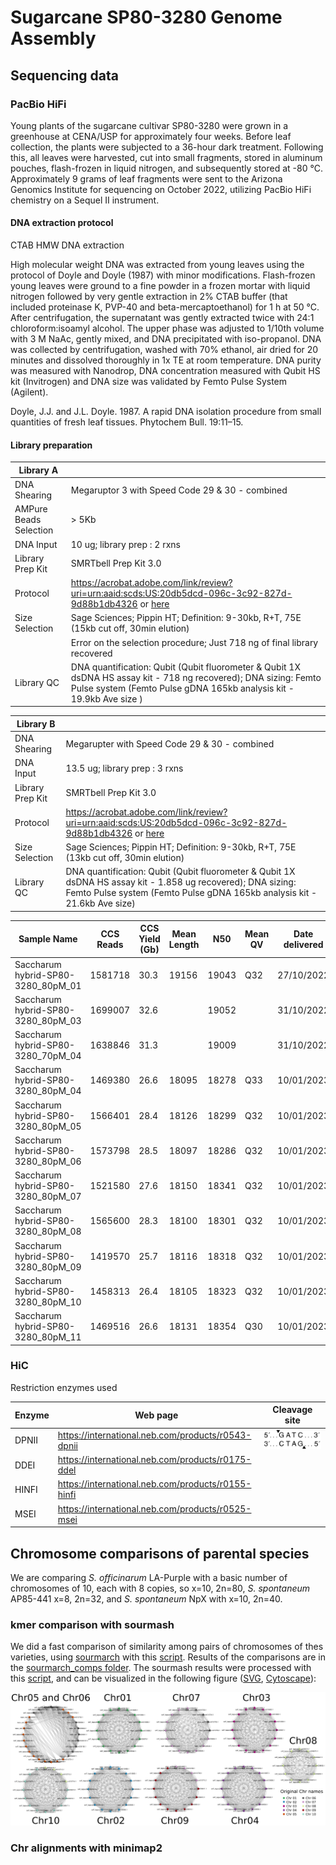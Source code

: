 # Sugarcane SP80-3280 Genome Assembly

## Sequencing data

### PacBio HiFi

Young plants of the sugarcane cultivar SP80-3280 were grown in a greenhouse at CENA/USP for approximately four weeks. Before leaf collection, the plants were subjected to a 36-hour dark treatment. Following this, all leaves were harvested, cut into small fragments, stored in aluminum pouches, flash-frozen in liquid nitrogen, and subsequently stored at -80 °C. Approximately 9 grams of leaf fragments were sent to the Arizona Genomics Institute for sequencing on October 2022, utilizing PacBio HiFi chemistry on a Sequel II instrument.

#### DNA extraction protocol

CTAB HMW DNA extraction


High molecular weight DNA was extracted from young leaves using the protocol of Doyle and Doyle (1987) with minor modifications. Flash-frozen young leaves were ground to a fine powder in a frozen mortar with liquid nitrogen followed by very gentle extraction in 2% CTAB buffer (that included proteinase K, PVP-40 and beta-mercaptoethanol) for 1 h at 50 °C. After centrifugation, the supernatant was gently extracted twice with 24:1 chloroform:isoamyl alcohol. The upper phase was adjusted to 1/10th volume with 3 M NaAc, gently mixed, and DNA precipitated with iso-propanol. DNA was collected by centrifugation, washed with 70% ethanol, air dried for 20 minutes and dissolved thoroughly in 1x TE at room temperature. DNA purity was measured with Nanodrop, DNA concentration measured with Qubit HS kit (Invitrogen) and DNA size was validated by Femto Pulse System (Agilent).

Doyle, J.J. and J.L. Doyle. 1987. A rapid DNA isolation procedure from small quantities of fresh leaf tissues. Phytochem Bull. 19:11–15.

#### Library preparation

| **Library A** | |
| ---- | ---- |
| DNA Shearing	| Megaruptor 3  with Speed Code 29 & 30 - combined |
| AMPure Beads Selection | > 5Kb |
| DNA Input |10 ug; library prep : 2 rxns |
| Library Prep Kit |SMRTbell Prep Kit 3.0 |
| Protocol |https://acrobat.adobe.com/link/review?uri=urn:aaid:scds:US:20db5dcd-096c-3c92-827d-9d88b1db4326 or [here](Procedure-checklist-Preparing-whole-genome-and-metagenome-libraries-using-SMRTbell-prep-kit-3.0.pdf) |
| Size Selection |Sage Sciences; Pippin HT; Definition: 9-30kb, R+T, 75E (15kb cut off, 30min elution) | 
| | Error on the selection procedure;  Just 718 ng of final library recovered |
| Library QC |DNA quantification: Qubit (Qubit fluorometer & Qubit 1X dsDNA HS assay kit - 718 ng recovered);  DNA sizing: Femto Pulse system (Femto Pulse gDNA 165kb analysis kit - 19.9kb Ave size ) | 

	
| **Library B** | | 
| ---- | ---- |
| DNA Shearing | Megarupter  with Speed Code 29 & 30 - combined |
| DNA Input | 13.5 ug; library prep : 3 rxns |
| Library Prep Kit | SMRTbell Prep Kit 3.0 |
| Protocol | https://acrobat.adobe.com/link/review?uri=urn:aaid:scds:US:20db5dcd-096c-3c92-827d-9d88b1db4326 or [here](Procedure-checklist-Preparing-whole-genome-and-metagenome-libraries-using-SMRTbell-prep-kit-3.0.pdf) |
| Size Selection | Sage Sciences; Pippin HT; Definition: 9-30kb, R+T, 75E (13kb cut off, 30min elution) |
| Library QC | DNA quantification: Qubit (Qubit fluorometer & Qubit 1X dsDNA HS assay kit - 1.858 ug recovered);  DNA sizing: Femto Pulse system (Femto Pulse gDNA 165kb analysis kit - 21.6kb Ave size) |

| Sample Name | CCS Reads |  CCS Yield (Gb) | Mean Length | N50 | Mean QV | Date delivered | Sequencing instrument |
| --- | --- | --- | --- | --- | --- | --- | --- |
| Saccharum hybrid-SP80-3280_80pM_01 | 1581718 | 30.3 | 19156 | 19043 | Q32 | 27/10/2022 | Sequel IIe |
| Saccharum hybrid-SP80-3280_80pM_03 | 1699007 | 32.6 |  | 19052 | | 31/10/2022 | Sequel IIe |
| Saccharum hybrid-SP80-3280_70pM_04 | 1638846 | 31.3 |  | 19009 | | 31/10/2022 | Sequel IIe |
| Saccharum hybrid-SP80-3280_80pM_04 | 1469380 | 26.6 | 18095 | 18278 | Q33 | 10/01/2023 | Sequel II |
| Saccharum hybrid-SP80-3280_80pM_05 | 1566401 | 28.4 | 18126 | 18299 | Q32 | 10/01/2023 | Sequel II |
| Saccharum hybrid-SP80-3280_80pM_06 | 1573798 | 28.5 | 18097 | 18286 | Q32 | 10/01/2023 | Sequel II |
| Saccharum hybrid-SP80-3280_80pM_07 | 1521580 | 27.6 | 18150 | 18341 | Q32 | 10/01/2023 | Sequel II |
| Saccharum hybrid-SP80-3280_80pM_08 | 1565600 | 28.3 | 18100 | 18301 | Q32 | 10/01/2023 | Sequel II |
| Saccharum hybrid-SP80-3280_80pM_09 | 1419570 | 25.7 | 18116 | 18318 | Q32 | 10/01/2023 | Sequel II |
| Saccharum hybrid-SP80-3280_80pM_10 | 1458313 | 26.4 | 18105 | 18323 | Q32 | 10/01/2023 | Sequel II |
| Saccharum hybrid-SP80-3280_80pM_11 | 1469516 | 26.6 | 18131 | 18354 | Q30 | 10/01/2023 | Sequel II |

### HiC

Restriction enzymes used

| Enzyme | Web page | Cleavage site |
| --- | --- | --- |
| DPNII | https://international.neb.com/products/r0543-dpnii | ![DPNII](Figs/dpnii.svg)|
| DDEI  | https://international.neb.com/products/r0175-ddel  | |
| HINFI | https://international.neb.com/products/r0155-hinfi | |
| MSEI  | https://international.neb.com/products/r0525-msei  | |

## Chromosome comparisons of parental species

We are comparing _S. officinarum_ LA-Purple with a basic number of chromosomes of 10,  each with 8 copies, so x=10, 2n=80, _S. spontaneum_ AP85-441 x=8, 2n=32, and _S. spontaneum_ NpX with x=10, 2n=40.

### kmer comparison with sourmash

We did a fast comparison of similarity among pairs of chromosomes of thes varieties, using [sourmarch](https://sourmash.readthedocs.io/en/latest/) with this [script](sourmash_comps/sourmash.sh). Results of the comparisons are in the [sourmarch_comps folder](sourmash_comps/). The sourmash results were processed with this [script](sourmash_comps/createChromosomeSimilarityGraph.py), and can be visualized in the following figure ([SVG](chrgraphs/chromosomesGraphSaccharum.svg), [Cytoscape](chrgraphs/chromosomesGraphSaccharum.sys)):

![Chromosome similarity graph](chrgraphs/chromosomesGraphSaccharum.png)

### Chr alignments with minimap2
